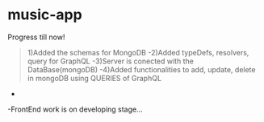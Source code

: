 # music-app
Progress till now!
>1)Added the schemas for MongoDB
-2)Added typeDefs, resolvers, query for GraphQL
-3)Server is conected with the DataBase(mongoDB)
-4)Added functionalities to add, update, delete in mongoDB using QUERIES of GraphQL
-
-FrontEnd work is on developing stage...
